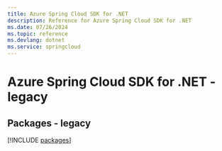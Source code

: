 ```yaml
---
title: Azure Spring Cloud SDK for .NET
description: Reference for Azure Spring Cloud SDK for .NET
ms.date: 07/26/2024
ms.topic: reference
ms.devlang: dotnet
ms.service: springcloud
---
```

# Azure Spring Cloud SDK for .NET - legacy
## Packages - legacy
[!INCLUDE [packages](spring-cloud-index.md)]